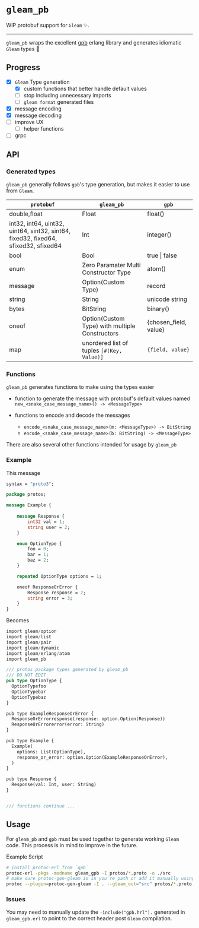 # `gleam_pb`

WIP protobuf support for `Gleam` ✨. 

---

`gleam_pb` wraps the excellent [gpb](https://github.com/tomas-abrahamsson/gpb) erlang library and generates idiomatic `Gleam` types 🤘 

## Progress

- [X] `Gleam` Type generation
  - [X] custom functions that better handle default values
  - [ ] stop including unnecessary imports
  - [ ] `gleam format` generated files
- [X] message encoding
- [X] message decoding
- [ ] improve UX
  - [ ] helper functions 
- [ ] grpc

## API

### Generated types

`gleam_pb` generally follows `gpb`'s type generation, but makes it easier to use from `Gleam`.

| `protobuf` | `gleam_pb` | `gpb` |
|---|---|---|
| double,float | Float | float() |
| int32, int64, uint32, uint64, sint32, sint64, fixed32, fixed64, sfixed32, sfixed64 | Int | integer() |
| bool | Bool | true \| false |
| enum | Zero Paramater Multi Constructor Type | atom() |
| message | Option(Custom Type) | record |
| string | String | unicode string |
| bytes | BitString | binary() |
| oneof | Option(Custom Type) with multiple Constructors | {chosen_field, value} |
| map | unordered list of tuples `[#(Key, Value)]` | `{field, value}` |

### Functions

`gleam_pb` generates functions to make using the types easier

- function to generate the message with protobuf's default values named `new_<snake_case_message_name>() -> <MessageType>`

- functions to encode and decode the messages
  - `encode_<snake_case_message_name>(m: <MessageType>) -> BitString`
  - `encode_<snake_case_message_name>(b: BitString) -> <MessageType>`

There are also several other functions intended for usage by `gleam_pb`

### Example

This message

```protobuf
syntax = "proto3";

package protos;

message Example {
    
    message Response {
        int32 val = 1;
        string user = 2;
    }

    enum OptionType {
        foo = 0;
        bar = 1;
        baz = 2;
    }

    repeated OptionType options = 1;

    oneof ResponseOrError {
        Response response = 2;
        string error = 3;
    }
}
```

Becomes

```rust
import gleam/option
import gleam/list
import gleam/pair
import gleam/dynamic
import gleam/erlang/atom
import gleam_pb

/// protos package types generated by gleam_pb
/// DO NOT EDIT
pub type OptionType {
  OptionTypefoo
  OptionTypebar
  OptionTypebaz
}

pub type ExampleResponseOrError {
  ResponseOrErrorresponse(response: option.Option(Response))
  ResponseOrErrorerror(error: String)
}

pub type Example {
  Example(
    options: List(OptionType),
    response_or_error: option.Option(ExampleResponseOrError),
  )
}

pub type Response {
  Response(val: Int, user: String)
}


/// functions continue ...
```

## Usage

For `gleam_pb` and `gpb` must be used together to generate working `Gleam` code. This process is in mind to improve in the future. 



Example Script

```bash
# install protoc-erl from `gpb`
protoc-erl -pkgs -modname gleam_gpb -I protos/*.proto -o ./src
# make sure protoc-gen-gleam is in you're path or add it manually using `--plugin`
protoc --plugin=protoc-gen-gleam -I . --gleam_out="src" protos/*.proto
```

### Issues

You may need to manually update the `-include("gpb.hrl").` generated in `gleam_gpb.erl` to point to the correct header post `Gleam` compilation.